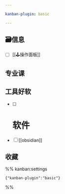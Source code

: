 ```yaml
---

kanban-plugin: basic

---
```


## 🗃️信息

- [ ] [[🕹️操作面板]]


## 专业课



## 工具好软

- [ ] # 软件
- [ ] [[obsidian]]


## 收藏





%% kanban:settings
```
{"kanban-plugin":"basic"}
```
%%